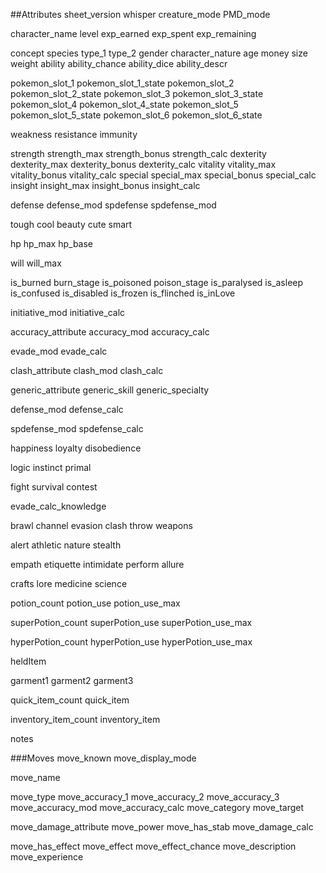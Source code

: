 ##Attributes
sheet_version
whisper
creature_mode
PMD_mode

character_name
level
exp_earned
exp_spent
exp_remaining

concept
species
type_1
type_2
gender
character_nature
age
money
size
weight
ability
ability_chance
ability_dice
ability_descr

pokemon_slot_1
pokemon_slot_1_state
pokemon_slot_2
pokemon_slot_2_state
pokemon_slot_3
pokemon_slot_3_state
pokemon_slot_4
pokemon_slot_4_state
pokemon_slot_5
pokemon_slot_5_state
pokemon_slot_6
pokemon_slot_6_state

weakness
resistance
immunity



strength
strength_max
strength_bonus
strength_calc
dexterity
dexterity_max
dexterity_bonus
dexterity_calc
vitality
vitality_max
vitality_bonus
vitality_calc
special
special_max
special_bonus
special_calc
insight
insight_max
insight_bonus
insight_calc

defense
defense_mod
spdefense
spdefense_mod

tough
cool
beauty
cute
smart

hp
hp_max
hp_base

will
will_max

is_burned
burn_stage
is_poisoned
poison_stage
is_paralysed
is_asleep
is_confused
is_disabled
is_frozen
is_flinched
is_inLove

initiative_mod
initiative_calc

accuracy_attribute
accuracy_mod
accuracy_calc

evade_mod
evade_calc

clash_attribute
clash_mod
clash_calc

generic_attribute
generic_skill
generic_specialty

defense_mod
defense_calc

spdefense_mod
spdefense_calc

happiness
loyalty
disobedience

logic
instinct
primal

fight
survival
contest

evade_calc_knowledge

brawl
channel
evasion
clash
throw
weapons

alert
athletic
nature
stealth

empath
etiquette
intimidate
perform
allure

crafts
lore
medicine
science

potion_count
potion_use
potion_use_max

superPotion_count
superPotion_use
superPotion_use_max

hyperPotion_count
hyperPotion_use
hyperPotion_use_max

heldItem

garment1
garment2
garment3

quick_item_count
quick_item

inventory_item_count
inventory_item

notes

###Moves
move_known
move_display_mode

move_name

move_type
move_accuracy_1
move_accuracy_2
move_accuracy_3
move_accuracy_mod
move_accuracy_calc
move_category
move_target


move_damage_attribute
move_power
move_has_stab
move_damage_calc

move_has_effect
move_effect
move_effect_chance
move_description
move_experience